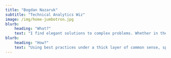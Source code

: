 ```yaml
---
title: "Bogdan Nazaruk"
subtitle: "Technical Analytics Wiz"
image: /img/home-jumbotron.jpg
blurb:
    heading: "What?"
    text: "I find elegant solutions to complex problems. Whether in the realm of analytics tracking and reporting or in the realm of team leading, documentation and setting up proper business processes."
blurb:
    heading: "How?"
    text: "Using best practices under a thick layer of common sense, sprinkled with generous professional communities support such as Measure, Liberta IRC or Stack Overflow"
---
```

